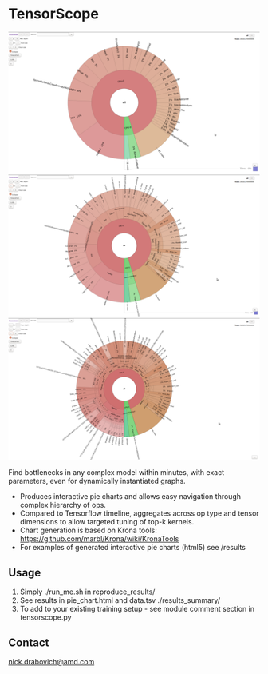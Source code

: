 # TensorScope

![Alt text](docs/seq2seq_depth_2.png?raw=true "depth_2")
![Alt text](docs/seq2seq_depth_3.png?raw=true "depth_3")
![Alt text](docs/seq2seq_depth_max.png?raw=true "depth_max")

Find bottlenecks in any complex model within minutes, with exact parameters, even for dynamically instantiated graphs.
- Produces interactive pie charts and allows easy navigation through complex hierarchy of ops.
- Compared to Tensorflow timeline, aggregates across op type and tensor dimensions to allow targeted tuning of top-k kernels.
- Chart generation is based on Krona tools: https://github.com/marbl/Krona/wiki/KronaTools
- For examples of generated interactive pie charts (html5) see /results

## Usage
1. Simply ./run_me.sh in reproduce_results/
2. See results in pie_chart.html and data.tsv ./results_summary/
3. To add to your existing training setup - see module comment section in tensorscope.py

## Contact
nick.drabovich@amd.com

